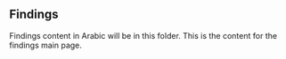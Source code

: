 ## Findings

Findings content in Arabic will be in this folder.
This is the content for the findings main page.
